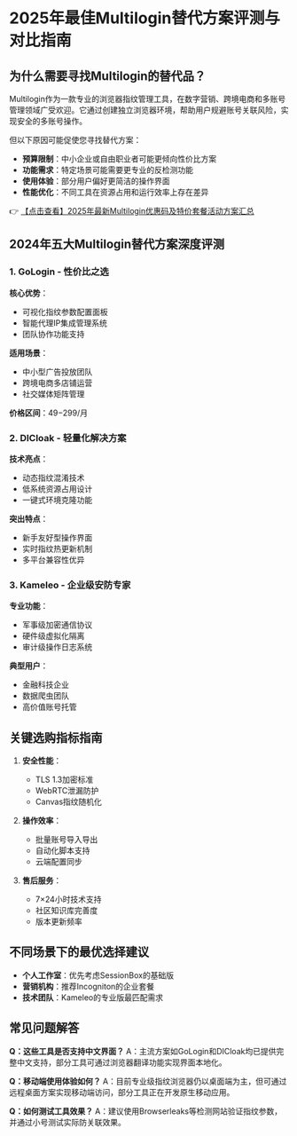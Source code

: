 # 2025年最佳Multilogin替代方案评测与对比指南

## 为什么需要寻找Multilogin的替代品？

Multilogin作为一款专业的浏览器指纹管理工具，在数字营销、跨境电商和多账号管理领域广受欢迎。它通过创建独立浏览器环境，帮助用户规避账号关联风险，实现安全的多账号操作。

但以下原因可能促使您寻找替代方案：
- **预算限制**：中小企业或自由职业者可能更倾向性价比方案
- **功能需求**：特定场景可能需要更专业的反检测功能
- **使用体验**：部分用户偏好更简洁的操作界面
- **性能优化**：不同工具在资源占用和运行效率上存在差异

👉 [【点击查看】2025年最新Multilogin优惠码及特价套餐活动方案汇总](https://bit.ly/multIlogin)

## 2024年五大Multilogin替代方案深度评测

### 1. GoLogin - 性价比之选

**核心优势**：
- 可视化指纹参数配置面板
- 智能代理IP集成管理系统
- 团队协作功能支持

**适用场景**：
- 中小型广告投放团队
- 跨境电商多店铺运营
- 社交媒体矩阵管理

**价格区间**：$49-$299/月

### 2. DICloak - 轻量化解决方案

**技术亮点**：
- 动态指纹混淆技术
- 低系统资源占用设计
- 一键式环境克隆功能

**突出特点**：
- 新手友好型操作界面
- 实时指纹热更新机制
- 多平台兼容性优异

### 3. Kameleo - 企业级安防专家

**专业功能**：
- 军事级加密通信协议
- 硬件级虚拟化隔离
- 审计级操作日志系统

**典型用户**：
- 金融科技企业
- 数据爬虫团队
- 高价值账号托管

## 关键选购指标指南

1. **安全性能**：
   - TLS 1.3加密标准
   - WebRTC泄漏防护
   - Canvas指纹随机化

2. **操作效率**：
   - 批量账号导入导出
   - 自动化脚本支持
   - 云端配置同步

3. **售后服务**：
   - 7×24小时技术支持
   - 社区知识库完善度
   - 版本更新频率

## 不同场景下的最优选择建议

- **个人工作室**：优先考虑SessionBox的基础版
- **营销机构**：推荐Incogniton的企业套餐
- **技术团队**：Kameleo的专业版最匹配需求

## 常见问题解答

**Q：这些工具是否支持中文界面？**
A：主流方案如GoLogin和DICloak均已提供完整中文支持，部分工具可通过浏览器翻译功能实现界面本地化。

**Q：移动端使用体验如何？**
A：目前专业级指纹浏览器仍以桌面端为主，但可通过远程桌面方案实现移动端访问，部分工具正在开发原生移动应用。

**Q：如何测试工具效果？**
A：建议使用Browserleaks等检测网站验证指纹参数，并通过小号测试实际防关联效果。